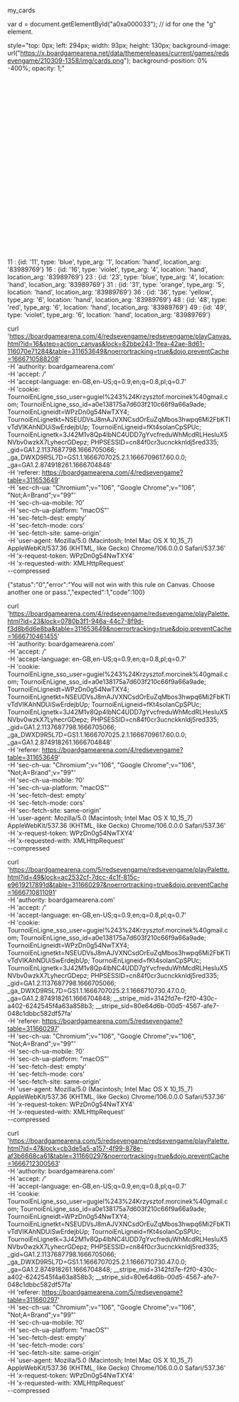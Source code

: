 my_cards

var d = document.getElementById("a0xa000033"); // id for one the "g" element.


style="top: 0px; left: 294px; width: 93px; height: 130px; background-image: url("https://x.boardgamearena.net/data/themereleases/current/games/redsevengame/210309-1358/img/cards.png"); background-position: 0% -400%; opacity: 1;"



<div id="my_cards_item_11" class="stockitem " style="top: 0px; left: 294px; width: 93px; height: 130px; background-image: url(&quot;https://x.boardgamearena.net/data/themereleases/current/games/redsevengame/210309-1358/img/cards.png&quot;); background-position: 0% -400%; opacity: 1;"></div> 


<div id="my_cards_item_16" class="stockitem " style="top: 135px; left: 98px; width: 93px; height: 130px; background-image: url(&quot;https://x.boardgamearena.net/data/themereleases/current/games/redsevengame/210309-1358/img/cards.png&quot;); background-position: -300% -600%; opacity: 1;"></div>


<div id="my_cards_item_23" class="stockitem " style="top: 135px; left: 0px; width: 93px; height: 130px; background-image: url(&quot;https://x.boardgamearena.net/data/themereleases/current/games/redsevengame/210309-1358/img/cards.png&quot;); background-position: -300% -400%; opacity: 1;"></div>


11
: 
{id: '11', type: 'blue', type_arg: '1', location: 'hand', location_arg: '83989769'}
16
: 
{id: '16', type: 'violet', type_arg: '4', location: 'hand', location_arg: '83989769'}
23
: 
{id: '23', type: 'blue', type_arg: '4', location: 'hand', location_arg: '83989769'}
31
: 
{id: '31', type: 'orange', type_arg: '5', location: 'hand', location_arg: '83989769'}
36
: 
{id: '36', type: 'yellow', type_arg: '6', location: 'hand', location_arg: '83989769'}
48
: 
{id: '48', type: 'red', type_arg: '6', location: 'hand', location_arg: '83989769'}
49
: 
{id: '49', type: 'violet', type_arg: '6', location: 'hand', location_arg: '83989769'}




curl 'https://boardgamearena.com/4/redsevengame/redsevengame/playCanvas.html?id=16&step=action_canvas&lock=82bbe243-1fea-42ae-8d61-116070e71284&table=311653649&noerrortracking=true&dojo.preventCache=1666710588208' \
  -H 'authority: boardgamearena.com' \
  -H 'accept: */*' \
  -H 'accept-language: en-GB,en-US;q=0.9,en;q=0.8,pl;q=0.7' \
  -H 'cookie: TournoiEnLigne_sso_user=gugiel%243%24Krzysztof.morcinek%40gmail.com; TournoiEnLigne_sso_id=a0e138175a7d603f210c66f9a66a9ade; TournoiEnLigneidt=WPzDn0g54NwTXY4; TournoiEnLignetkt=NSEUDVsJ8mAJVXNCsdOrEuZqMbos3hwpq6Mi2FbKTlvTdVIKAhNDUiSwErdejbUp; TournoiEnLigneid=fKt4solanCpSPUc; TournoiEnLignetk=3J42M1v8Qp4IbNC4UDD7gYvcfreduWhMcdRLHesIuX5NVbv0wzkX7LyhecrGDepz; PHPSESSID=cn84f0cr3ucnckknldj5red335; _gid=GA1.2.1137687798.1666705066; _ga_DWXD9R5L7D=GS1.1.1666707025.2.1.1666709617.60.0.0; _ga=GA1.2.874918261.1666704848' \
  -H 'referer: https://boardgamearena.com/4/redsevengame?table=311653649' \
  -H 'sec-ch-ua: "Chromium";v="106", "Google Chrome";v="106", "Not;A=Brand";v="99"' \
  -H 'sec-ch-ua-mobile: ?0' \
  -H 'sec-ch-ua-platform: "macOS"' \
  -H 'sec-fetch-dest: empty' \
  -H 'sec-fetch-mode: cors' \
  -H 'sec-fetch-site: same-origin' \
  -H 'user-agent: Mozilla/5.0 (Macintosh; Intel Mac OS X 10_15_7) AppleWebKit/537.36 (KHTML, like Gecko) Chrome/106.0.0.0 Safari/537.36' \
  -H 'x-request-token: WPzDn0g54NwTXY4' \
  -H 'x-requested-with: XMLHttpRequest' \
  --compressed


  {"status":"0","error":"You will not win with this rule on Canvas. Choose another one or pass.","expected":1,"code":100}


  curl 'https://boardgamearena.com/4/redsevengame/redsevengame/playPalette.html?id=23&lock=0780b3f1-946a-44c7-8f9d-f3d8b6d6e8ba&table=311653649&noerrortracking=true&dojo.preventCache=1666710461455' \
  -H 'authority: boardgamearena.com' \
  -H 'accept: */*' \
  -H 'accept-language: en-GB,en-US;q=0.9,en;q=0.8,pl;q=0.7' \
  -H 'cookie: TournoiEnLigne_sso_user=gugiel%243%24Krzysztof.morcinek%40gmail.com; TournoiEnLigne_sso_id=a0e138175a7d603f210c66f9a66a9ade; TournoiEnLigneidt=WPzDn0g54NwTXY4; TournoiEnLignetkt=NSEUDVsJ8mAJVXNCsdOrEuZqMbos3hwpq6Mi2FbKTlvTdVIKAhNDUiSwErdejbUp; TournoiEnLigneid=fKt4solanCpSPUc; TournoiEnLignetk=3J42M1v8Qp4IbNC4UDD7gYvcfreduWhMcdRLHesIuX5NVbv0wzkX7LyhecrGDepz; PHPSESSID=cn84f0cr3ucnckknldj5red335; _gid=GA1.2.1137687798.1666705066; _ga_DWXD9R5L7D=GS1.1.1666707025.2.1.1666709617.60.0.0; _ga=GA1.2.874918261.1666704848' \
  -H 'referer: https://boardgamearena.com/4/redsevengame?table=311653649' \
  -H 'sec-ch-ua: "Chromium";v="106", "Google Chrome";v="106", "Not;A=Brand";v="99"' \
  -H 'sec-ch-ua-mobile: ?0' \
  -H 'sec-ch-ua-platform: "macOS"' \
  -H 'sec-fetch-dest: empty' \
  -H 'sec-fetch-mode: cors' \
  -H 'sec-fetch-site: same-origin' \
  -H 'user-agent: Mozilla/5.0 (Macintosh; Intel Mac OS X 10_15_7) AppleWebKit/537.36 (KHTML, like Gecko) Chrome/106.0.0.0 Safari/537.36' \
  -H 'x-request-token: WPzDn0g54NwTXY4' \
  -H 'x-requested-with: XMLHttpRequest' \
  --compressed


  curl 'https://boardgamearena.com/5/redsevengame/redsevengame/playPalette.html?id=49&lock=ac2532cf-7dcc-4c1f-815c-e9619217891d&table=311660297&noerrortracking=true&dojo.preventCache=1666710811091' \
  -H 'authority: boardgamearena.com' \
  -H 'accept: */*' \
  -H 'accept-language: en-GB,en-US;q=0.9,en;q=0.8,pl;q=0.7' \
  -H 'cookie: TournoiEnLigne_sso_user=gugiel%243%24Krzysztof.morcinek%40gmail.com; TournoiEnLigne_sso_id=a0e138175a7d603f210c66f9a66a9ade; TournoiEnLigneidt=WPzDn0g54NwTXY4; TournoiEnLignetkt=NSEUDVsJ8mAJVXNCsdOrEuZqMbos3hwpq6Mi2FbKTlvTdVIKAhNDUiSwErdejbUp; TournoiEnLigneid=fKt4solanCpSPUc; TournoiEnLignetk=3J42M1v8Qp4IbNC4UDD7gYvcfreduWhMcdRLHesIuX5NVbv0wzkX7LyhecrGDepz; PHPSESSID=cn84f0cr3ucnckknldj5red335; _gid=GA1.2.1137687798.1666705066; _ga_DWXD9R5L7D=GS1.1.1666707025.2.1.1666710730.47.0.0; _ga=GA1.2.874918261.1666704848; __stripe_mid=3142fd7e-f2f0-430c-a402-6242545f4a63a858b3; __stripe_sid=80e64d6b-00d5-4567-afe7-048c1dbbc582df57fa' \
  -H 'referer: https://boardgamearena.com/5/redsevengame?table=311660297' \
  -H 'sec-ch-ua: "Chromium";v="106", "Google Chrome";v="106", "Not;A=Brand";v="99"' \
  -H 'sec-ch-ua-mobile: ?0' \
  -H 'sec-ch-ua-platform: "macOS"' \
  -H 'sec-fetch-dest: empty' \
  -H 'sec-fetch-mode: cors' \
  -H 'sec-fetch-site: same-origin' \
  -H 'user-agent: Mozilla/5.0 (Macintosh; Intel Mac OS X 10_15_7) AppleWebKit/537.36 (KHTML, like Gecko) Chrome/106.0.0.0 Safari/537.36' \
  -H 'x-request-token: WPzDn0g54NwTXY4' \
  -H 'x-requested-with: XMLHttpRequest' \
  --compressed


  curl 'https://boardgamearena.com/5/redsevengame/redsevengame/playPalette.html?id=47&lock=cb3de5a5-a157-4f99-878e-af3b6668ca61&table=311660297&noerrortracking=true&dojo.preventCache=1666712300563' \
  -H 'authority: boardgamearena.com' \
  -H 'accept: */*' \
  -H 'accept-language: en-GB,en-US;q=0.9,en;q=0.8,pl;q=0.7' \
  -H 'cookie: TournoiEnLigne_sso_user=gugiel%243%24Krzysztof.morcinek%40gmail.com; TournoiEnLigne_sso_id=a0e138175a7d603f210c66f9a66a9ade; TournoiEnLigneidt=WPzDn0g54NwTXY4; TournoiEnLignetkt=NSEUDVsJ8mAJVXNCsdOrEuZqMbos3hwpq6Mi2FbKTlvTdVIKAhNDUiSwErdejbUp; TournoiEnLigneid=fKt4solanCpSPUc; TournoiEnLignetk=3J42M1v8Qp4IbNC4UDD7gYvcfreduWhMcdRLHesIuX5NVbv0wzkX7LyhecrGDepz; PHPSESSID=cn84f0cr3ucnckknldj5red335; _gid=GA1.2.1137687798.1666705066; _ga_DWXD9R5L7D=GS1.1.1666707025.2.1.1666710730.47.0.0; _ga=GA1.2.874918261.1666704848; __stripe_mid=3142fd7e-f2f0-430c-a402-6242545f4a63a858b3; __stripe_sid=80e64d6b-00d5-4567-afe7-048c1dbbc582df57fa' \
  -H 'referer: https://boardgamearena.com/5/redsevengame?table=311660297' \
  -H 'sec-ch-ua: "Chromium";v="106", "Google Chrome";v="106", "Not;A=Brand";v="99"' \
  -H 'sec-ch-ua-mobile: ?0' \
  -H 'sec-ch-ua-platform: "macOS"' \
  -H 'sec-fetch-dest: empty' \
  -H 'sec-fetch-mode: cors' \
  -H 'sec-fetch-site: same-origin' \
  -H 'user-agent: Mozilla/5.0 (Macintosh; Intel Mac OS X 10_15_7) AppleWebKit/537.36 (KHTML, like Gecko) Chrome/106.0.0.0 Safari/537.36' \
  -H 'x-request-token: WPzDn0g54NwTXY4' \
  -H 'x-requested-with: XMLHttpRequest' \
  --compressed